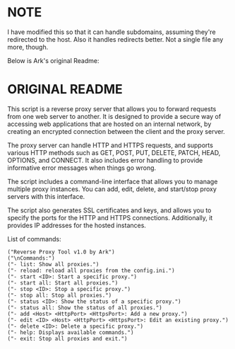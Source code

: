 # NOTE
I have modified this so that it can handle subdomains, assuming they're redirected to the host.
Also it handles redirects better. Not a single file any more, though.


Below is Ark's original Readme:
# ORIGINAL README
This script is a reverse proxy server that allows you to forward requests from one web server to another. It is designed to provide a secure way of accessing web applications that are hosted on an internal network, by creating an encrypted connection between the client and the proxy server.

The proxy server can handle HTTP and HTTPS requests, and supports various HTTP methods such as GET, POST, PUT, DELETE, PATCH, HEAD, OPTIONS, and CONNECT. It also includes error handling to provide informative error messages when things go wrong.

The script includes a command-line interface that allows you to manage multiple proxy instances. You can add, edit, delete, and start/stop proxy servers with this interface.

The script also generates SSL certificates and keys, and allows you to specify the ports for the HTTP and HTTPS connections. Additionally, it provides IP addresses for the hosted instances.

List of commands:

    ("Reverse Proxy Tool v1.0 by Ark")
    ("\nCommands:")
    ("- list: Show all proxies.")
    ("- reload: reload all proxies from the config.ini.")
    ("- start <ID>: Start a specific proxy.")
    ("- start all: Start all proxies.")
    ("- stop <ID>: Stop a specific proxy.")
    ("- stop all: Stop all proxies.")
    ("- status <ID>: Show the status of a specific proxy.")
    ("- status all: Show the status of all proxies.")
    ("- add <Host> <HttpPort> <HttpsPort>: Add a new proxy.")
    ("- edit <ID> <Host> <HttpPort> <HttpsPort>: Edit an existing proxy.")
    ("- delete <ID>: Delete a specific proxy.")
    ("- help: Displays available commands.")
    ("- exit: Stop all proxies and exit.")
